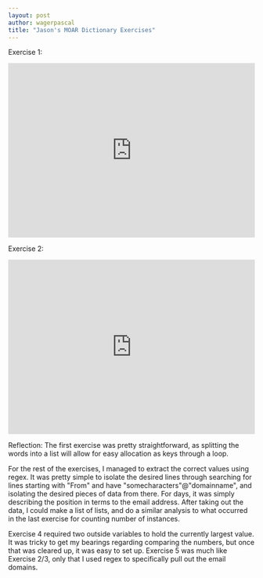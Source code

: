 ```yaml
---
layout: post
author: wagerpascal
title: "Jason's MOAR Dictionary Exercises"
---
```


Exercise 1:
<iframe src="https://trinket.io/embed/python3/614d07666b" width="100%" height="356" frameborder="0" marginwidth="0" marginheight="0" allowfullscreen></iframe>

Exercise 2:
<iframe src="https://trinket.io/embed/python3/8d7205e1b0" width="100%" height="356" frameborder="0" marginwidth="0" marginheight="0" allowfullscreen></iframe>

Reflection:
The first exercise was pretty straightforward, as splitting the words into a list will allow for easy allocation as keys through a loop.

For the rest of the exercises, I managed to extract the correct values using regex. It was pretty simple to isolate the desired lines through searching for lines starting with "From" and have "somecharacters"@"domainname", and isolating the desired pieces of data from there. For days, it was simply describing the position in terms to the email address.
After taking out the data, I could make a list of lists, and do a similar analysis to what occurred in the last exercise for counting number of instances.

Exercise 4 required two outside variables to hold the currently largest value. It was tricky to get my bearings regarding comparing the numbers, but once that was cleared up, it was easy to set up. Exercise 5 was much like Exercise 2/3, only that I used regex to specifically pull out the email domains.
